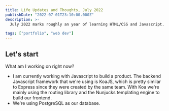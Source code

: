 ```yaml
---
title: Life Updates and Thoughts, July 2022
publishDate: "2022-07-01T23:10:00.000Z"
description: >-
  July 2022 marks roughly an year of learning HTML/CSS and Javascript. I'm now working at a startup as a software engineer and doing decent. This comes after close to 50 rejections and almost a 100 attempts.

tags: ["portfolio", "web dev"]
---
```


## Let's start

What am I working on right now?

- I am currently working with Javascript to build a product. The backend Javascript framework that we're using is KoaJS, which is pretty similar to Express since they were created by the same team. With Koa we're mainly using the routing library and the Nunjucks templating engine to build our frontend.
- We're using PostgreSQL as our database.
